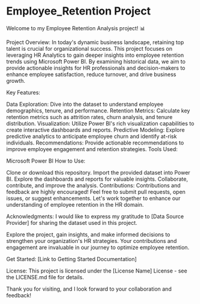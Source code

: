 # Employee_Retention Project
Welcome to my Employee Retention Analysis project! 📊

Project Overview: In today's dynamic business landscape, retaining top talent is crucial for organizational success. This project focuses on leveraging HR Analytics to gain deeper insights into employee retention trends using Microsoft Power BI. By examining historical data, we aim to provide actionable insights for HR professionals and decision-makers to enhance employee satisfaction, reduce turnover, and drive business growth.

Key Features:

Data Exploration: Dive into the dataset to understand employee demographics, tenure, and performance.
Retention Metrics: Calculate key retention metrics such as attrition rates, churn analysis, and tenure distribution.
Visualization: Utilize Power BI's rich visualization capabilities to create interactive dashboards and reports.
Predictive Modeling: Explore predictive analytics to anticipate employee churn and identify at-risk individuals.
Recommendations: Provide actionable recommendations to improve employee engagement and retention strategies.
Tools Used:

Microsoft Power BI
How to Use:

Clone or download this repository.
Import the provided dataset into Power BI.
Explore the dashboards and reports for valuable insights.
Collaborate, contribute, and improve the analysis.
Contributions: Contributions and feedback are highly encouraged! Feel free to submit pull requests, open issues, or suggest enhancements. Let's work together to enhance our understanding of employee retention in the HR domain.

Acknowledgments: I would like to express my gratitude to [Data Source Provider] for sharing the dataset used in this project.

Explore the project, gain insights, and make informed decisions to strengthen your organization's HR strategies. Your contributions and engagement are invaluable in our journey to optimize employee retention.

Get Started: [Link to Getting Started Documentation]

License: This project is licensed under the [License Name] License - see the LICENSE.md file for details.

Thank you for visiting, and I look forward to your collaboration and feedback!
